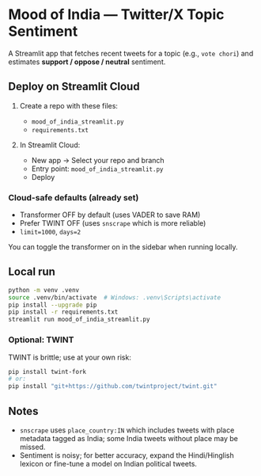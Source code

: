 
# Mood of India — Twitter/X Topic Sentiment

A Streamlit app that fetches recent tweets for a topic (e.g., `vote chori`) and estimates **support / oppose / neutral** sentiment.

## Deploy on Streamlit Cloud

1. Create a repo with these files:
   - `mood_of_india_streamlit.py`
   - `requirements.txt`

2. In Streamlit Cloud:
   - New app -> Select your repo and branch
   - Entry point: `mood_of_india_streamlit.py`
   - Deploy

### Cloud-safe defaults (already set)
- Transformer OFF by default (uses VADER to save RAM)
- Prefer TWINT OFF (uses `snscrape` which is more reliable)
- `limit=1000`, `days=2`

You can toggle the transformer on in the sidebar when running locally.

## Local run

```bash
python -m venv .venv
source .venv/bin/activate  # Windows: .venv\Scripts\activate
pip install --upgrade pip
pip install -r requirements.txt
streamlit run mood_of_india_streamlit.py
```

### Optional: TWINT
TWINT is brittle; use at your own risk:
```bash
pip install twint-fork
# or:
pip install "git+https://github.com/twintproject/twint.git"
```

## Notes
- `snscrape` uses `place_country:IN` which includes tweets with place metadata tagged as India; some India tweets without place may be missed.
- Sentiment is noisy; for better accuracy, expand the Hindi/Hinglish lexicon or fine-tune a model on Indian political tweets.

